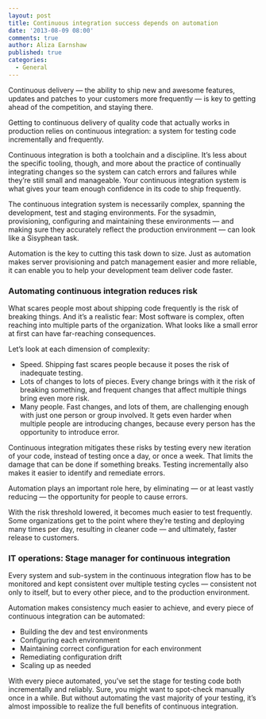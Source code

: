 ```yaml
---
layout: post
title: Continuous integration success depends on automation
date: '2013-08-09 08:00'
comments: true
author: Aliza Earnshaw
published: true
categories:
  - General
---
```


Continuous delivery — the ability to ship new and awesome features, updates and
patches to your customers more frequently — is key to getting ahead of the
competition, and staying there.

Getting to continuous delivery of quality code that actually works in production
relies on continuous integration: a system for testing code incrementally and
frequently.

Continuous integration is both a toolchain and a discipline. It’s less about the
specific tooling, though, and more about the practice of continually integrating
changes so the system can catch errors and failures while they’re still small
and manageable. Your continuous integration system is what gives your team enough
confidence in its code to ship frequently.

<!-- more -->

The continuous integration system is necessarily complex, spanning the development,
test and staging environments. For the sysadmin, provisioning, configuring and
maintaining these environments — and making sure they accurately reflect the
production environment — can look like a Sisyphean task.

Automation is the key to cutting this task down to size. Just as automation makes
server provisioning and patch management easier and more reliable, it can enable
you to help your development team deliver code faster.

### Automating continuous integration reduces risk

What scares people most about shipping code frequently is the risk of breaking
things. And it’s a realistic fear: Most software is complex, often reaching into
multiple parts of the organization. What looks like a small error at first can
have far-reaching consequences.

Let’s look at each dimension of complexity:

* Speed. Shipping fast scares people because it poses the risk of inadequate testing.
* Lots of changes to lots of pieces. Every change brings with it the risk of
  breaking something, and frequent changes that affect multiple things bring
  even more risk.
* Many people. Fast changes, and lots of them, are challenging enough with just
  one person or group involved. It gets even harder when multiple people are
  introducing changes, because every person has the opportunity to introduce error.

Continuous integration mitigates these risks by testing every new iteration of
your code, instead of testing once a day, or once a week. That limits the damage
that can be done if something breaks. Testing incrementally also makes it easier
to identify and remediate errors.

Automation plays an important role here, by eliminating — or at least vastly
reducing — the opportunity for people to cause errors.

With the risk threshold lowered, it becomes much easier to test frequently. Some
organizations get to the point where they’re testing and deploying many times
per day, resulting in cleaner code — and ultimately, faster release to customers.

### IT operations: Stage manager for continuous integration

Every system and sub-system in the continuous integration flow has to be monitored
and kept consistent over multiple testing cycles — consistent not only to itself,
but to every other piece, and to the production environment.

Automation makes consistency much easier to achieve, and every piece of continuous
integration can be automated:

* Building the dev and test environments
* Configuring each environment
* Maintaining correct configuration for each environment
* Remediating configuration drift
* Scaling up as needed

With every piece automated, you’ve set the stage for testing code both incrementally
and reliably. Sure, you might want to spot-check manually once in a while. But
without automating the vast majority of your testing, it’s almost impossible to
realize the full benefits of continuous integration.
